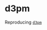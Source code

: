 # d3pm

Reproducing [`d3pm`](https://github.com/google-research/google-research/tree/master/d3pm/text)
